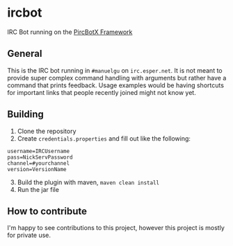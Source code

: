 # ircbot
IRC Bot running on the [PircBotX Framework](https://github.com/TheLQ/pircbotx)

## General

This is the IRC bot running in `#manuelgu` on `irc.esper.net`.
It is not meant to provide super complex command handling with arguments but rather have a command that prints feedback.
Usage examples would be having shortcuts for important links that people recently joined might not know yet.

## Building

1. Clone the repository
2. Create `credentials.properties` and fill out like the following:

  ```
  username=IRCUsername
  pass=NickServPassword
  channel=#yourchannel
  version=VersionName
  ```
  
3. Build the plugin with maven, `maven clean install`
4. Run the jar file

## How to contribute

I'm happy to see contributions to this project, however this project is mostly for private use.
